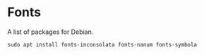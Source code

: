 # Fonts
A list of packages for Debian.

    sudo apt install fonts-inconsolata fonts-nanum fonts-symbola

